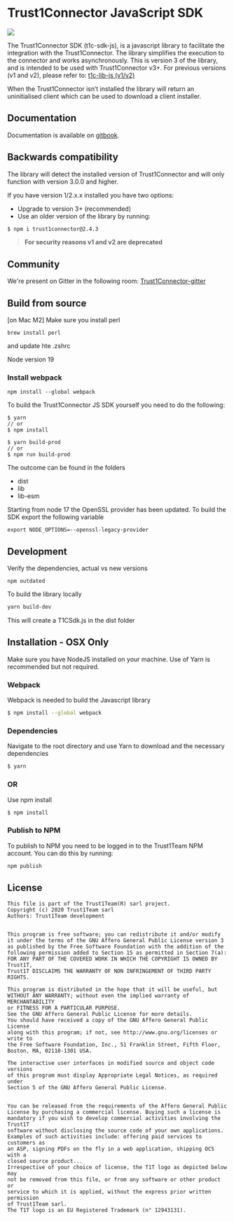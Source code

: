 # Trust1Connector JavaScript SDK
[![][t1c-logo]][Trust1Connector-url]

The Trust1Connector SDK (t1c-sdk-js), is a javascript library to facilitate the integration with the Trust1Connector. The library simplifies the execution to the connector and works asynchronously.
This is version 3 of the library, and is intended to be used with Trust1Connector v3+. For previous versions (v1 and v2), please refer to: [t1c-lib-js (v1/v2)][Trust1Connector-archived-t1c-lib]

When the Trust1Connector isn’t installed the library will return an uninitialised client which can be used to download a client installer.

## Documentation
Documentation is available on [gitbook](https://app.gitbook.com/@t1t/s/t1c-js-guide-v3/).

## Backwards compatibility
The library will detect the installed version of Trust1Connector and will only function with version 3.0.0 and higher.

If you have version 1/2.x.x installed you have two options:

  * Upgrade to version 3+ (recommended)
  * Use an older version of the library by running:

```bash
$ npm i trust1connector@2.4.3
```
> __For security reasons v1 and v2 are deprecated__

## Community
We're present on Gitter in the following room:
[Trust1Connector-gitter]

## Build from source
[on Mac M2] Make sure you install perl
```shell
brew install perl
```
and update hte .zshrc

Node version 19

### Install webpack
```shell
npm install --global webpack
```

To build the Trust1Connector JS SDK yourself you need to do the following:
```shell script
$ yarn 
// or 
$ npm install
```
```shell script
$ yarn build-prod
// or
$ npm run build-prod
```
The outcome can be found in the folders
* dist
* lib
* lib-esm

Starting from node 17 the OpenSSL provider has been updated. To build the SDK export the following variable
```shell
export NODE_OPTIONS=--openssl-legacy-provider
```


## Development
Verify the dependencies, actual vs new versions
```shell script
npm outdated
```
To build the library locally
```bash
yarn build-dev
```
This will create a T1CSdk.js in the dist folder

## Installation - OSX Only
Make sure you have NodeJS installed on your machine. Use of Yarn is recommended but not required.

### Webpack
Webpack is needed to build the Javascript library
```bash
$ npm install --global webpack
```

### Dependencies
Navigate to the root directory and use Yarn to download and the necessary dependencies
```bash
$ yarn
```
### OR
Use npm install
```bash
$ npm install
```

### Publish to NPM
To publish to NPM you need to be logged in to the Trust1Team NPM account. You can do this by running:
```bash
npm publish
```

## License

```
This file is part of the Trust1Team(R) sarl project.
Copyright (c) 2020 Trust1Team sarl
Authors: Trust1Team development


This program is free software; you can redistribute it and/or modify
it under the terms of the GNU Affero General Public License version 3
as published by the Free Software Foundation with the addition of the
following permission added to Section 15 as permitted in Section 7(a):
FOR ANY PART OF THE COVERED WORK IN WHICH THE COPYRIGHT IS OWNED BY Trust1T,
Trust1T DISCLAIMS THE WARRANTY OF NON INFRINGEMENT OF THIRD PARTY RIGHTS.

This program is distributed in the hope that it will be useful, but
WITHOUT ANY WARRANTY; without even the implied warranty of MERCHANTABILITY
or FITNESS FOR A PARTICULAR PURPOSE.
See the GNU Affero General Public License for more details.
You should have received a copy of the GNU Affero General Public License
along with this program; if not, see http://www.gnu.org/licenses or write to
the Free Software Foundation, Inc., 51 Franklin Street, Fifth Floor,
Boston, MA, 02110-1301 USA.

The interactive user interfaces in modified source and object code versions
of this program must display Appropriate Legal Notices, as required under
Section 5 of the GNU Affero General Public License.


You can be released from the requirements of the Affero General Public
License by purchasing a commercial license. Buying such a license is
mandatory if you wish to develop commercial activities involving the Trust1T
software without disclosing the source code of your own applications.
Examples of such activities include: offering paid services to customers as
an ASP, signing PDFs on the fly in a web application, shipping OCS with a
closed source product...
Irrespective of your choice of license, the T1T logo as depicted below may
not be removed from this file, or from any software or other product or
service to which it is applied, without the express prior written permission
of Trust1Team sarl.
The T1T logo is an EU Registered Trademark (n° 12943131).
```

[Trust1Team-url]: http://trust1team.com
[Trust1Connector-url]: http://www.trust1connector.com
[Trust1Connector-archived-t1c-lib]: https://github.com/Trust1Team/t1c-lib-js
[Trust1Connector-gitter]: https://gitter.im/Trust1Team/Trust1Connector?utm_source=share-link&utm_medium=link&utm_campaign=share-link
[t1t-logo]: http://imgur.com/lukAaxx.png
[t1c-logo]: http://i.imgur.com/We0DIvj.png
[jwt-up-doc]: https://trust1t.atlassian.net/wiki/pages/viewpage.action?pageId=74547210
